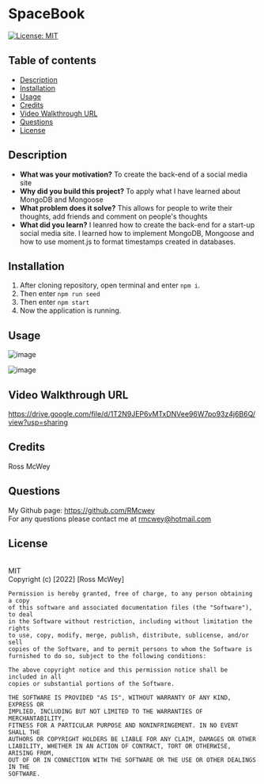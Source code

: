 # SpaceBook

[![License: MIT](https://img.shields.io/badge/License-MIT-yellow.svg)](https://opensource.org/licenses/MIT)
<br>

## Table of contents
* [Description](#description)
* [Installation](#installation)
* [Usage](#usage)
* [Credits](#credits)
* [Video Walkthrough URL](#video-walkthrough-url)
* [Questions](#questions)
* [License](#license)
    

## Description 

- **What was your motivation?** To create the back-end of a social media site
- **Why did you build this project?** To apply what I have learned about MongoDB and Mongoose
- **What problem does it solve?** This allows for people to write their thoughts, add friends and comment on people's thoughts
- **What did you learn?** I leanred how to create the back-end for a start-up social media site. I learned how to implement MongoDB, Mongoose and how to use moment.js to format timestamps created in databases.

## Installation
1. After cloning repository, open terminal and enter `npm i`.
2. Then enter `npm run seed`
3. Then enter `npm start`
4. Now the application is running. 


## Usage

![image](https://user-images.githubusercontent.com/95650769/167270190-ff219852-5373-4dec-b15d-ff4aea4ecb33.png)

![image](https://user-images.githubusercontent.com/95650769/167270228-20a9241b-9763-46ea-8014-75137955388c.png)


## Video Walkthrough URL

https://drive.google.com/file/d/1T2N9JEP6vMTxDNVee96W7po93z4j6B6Q/view?usp=sharing

## Credits
Ross McWey


## Questions
My Github page: https://github.com/RMcwey
<br>
For any questions please contact me at rmcwey@hotmail.com

## License 
<br>
MIT
<br>
Copyright (c) [2022] [Ross McWey]

    Permission is hereby granted, free of charge, to any person obtaining a copy
    of this software and associated documentation files (the "Software"), to deal
    in the Software without restriction, including without limitation the rights
    to use, copy, modify, merge, publish, distribute, sublicense, and/or sell
    copies of the Software, and to permit persons to whom the Software is
    furnished to do so, subject to the following conditions:

    The above copyright notice and this permission notice shall be included in all
    copies or substantial portions of the Software.

    THE SOFTWARE IS PROVIDED "AS IS", WITHOUT WARRANTY OF ANY KIND, EXPRESS OR
    IMPLIED, INCLUDING BUT NOT LIMITED TO THE WARRANTIES OF MERCHANTABILITY,
    FITNESS FOR A PARTICULAR PURPOSE AND NONINFRINGEMENT. IN NO EVENT SHALL THE
    AUTHORS OR COPYRIGHT HOLDERS BE LIABLE FOR ANY CLAIM, DAMAGES OR OTHER
    LIABILITY, WHETHER IN AN ACTION OF CONTRACT, TORT OR OTHERWISE, ARISING FROM,
    OUT OF OR IN CONNECTION WITH THE SOFTWARE OR THE USE OR OTHER DEALINGS IN THE
    SOFTWARE.
    
